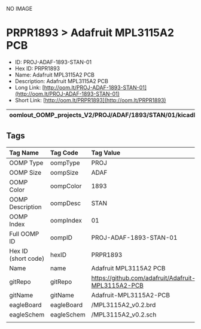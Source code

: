 


  
NO IMAGE  
# PRPR1893 > Adafruit MPL3115A2 PCB

- ID: PROJ-ADAF-1893-STAN-01
- Hex ID: PRPR1893
- Name: Adafruit MPL3115A2 PCB
- Description: Adafruit MPL3115A2 PCB
- Long Link: [http://oom.lt/PROJ-ADAF-1893-STAN-01](http://oom.lt/PROJ-ADAF-1893-STAN-01)
- Short Link: [http://oom.lt/PRPR1893](http://oom.lt/PRPR1893)
  

|oomlout_OOMP_projects_V2/PROJ/ADAF/1893/STAN/01/kicadPcb3dFront.png|oomlout_OOMP_projects_V2/PROJ/ADAF/1893/STAN/01/kicadPcb3dBack.png|oomlout_OOMP_projects_V2/PROJ/ADAF/1893/STAN/01/kicadPcb3d.png||
| :---: | :---: | :---: | :---: |

## Tags
  

|Tag Name|Tag Code|Tag Value|
| :--- | :--- | :--- |
|OOMP Type|oompType|PROJ|
|OOMP Size|oompSize|ADAF|
|OOMP Color|oompColor|1893|
|OOMP Description|oompDesc|STAN|
|OOMP Index|oompIndex|01|
|Full OOMP ID|oompID|PROJ-ADAF-1893-STAN-01|
|Hex ID (short code)|hexID|PRPR1893|
|Name|name|Adafruit MPL3115A2 PCB|
|gitRepo|gitRepo|https://github.com/adafruit/Adafruit-MPL3115A2-PCB|
|gitName|gitName|Adafruit-MPL3115A2-PCB|
|eagleBoard|eagleBoard|/MPL3115A2_v0.2.brd|
|eagleSchem|eagleSchem|/MPL3115A2_v0.2.sch|
||||
